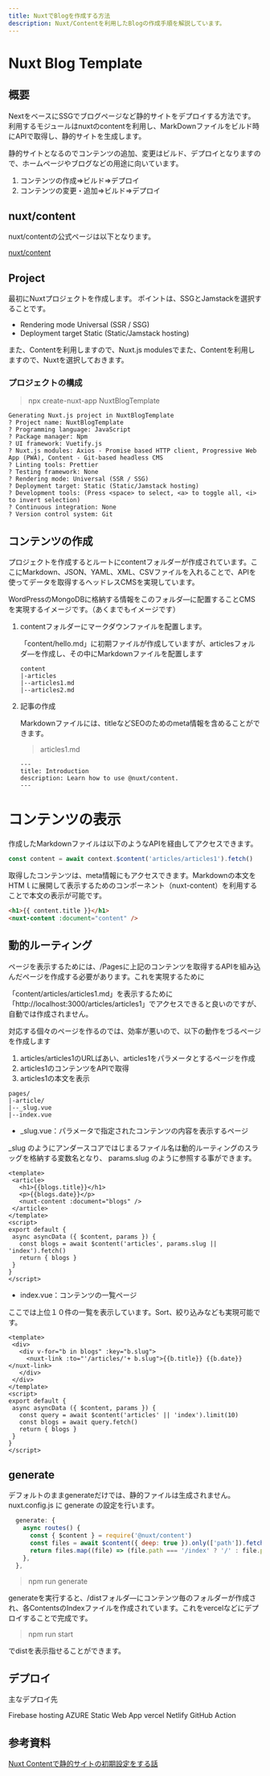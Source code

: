 ```yaml
---
title: NuxtでBlogを作成する方法
description: Nuxt/Contentを利用したBlogの作成手順を解説しています。
---
```


# Nuxt Blog Template

## 概要
NextをベースにSSGでブログページなど静的サイトをデプロイする方法です。利用するモジュールはnuxtのcontentを利用し、MarkDownファイルをビルド時にAPIで取得し、静的サイトを生成します。

静的サイトとなるのでコンテンツの追加、変更はビルド、デプロイとなりますので、ホームページやブログなどの用途に向いています。

1. コンテンツの作成⇒ビルド⇒デプロイ
1. コンテンツの変更・追加⇒ビルド⇒デプロイ


## nuxt/content

nuxt/contentの公式ページは以下となります。

[nuxt/content](https://content.nuxtjs.org/ja)

## Project

最初にNuxtプロジェクトを作成します。
ポイントは、SSGとJamstackを選択することです。

- Rendering mode Universal (SSR / SSG)
- Deployment target Static (Static/Jamstack hosting)

また、Contentを利用しますので、Nuxt.js modulesでまた、Contentを利用しますので、Nuxtを選択しておきます。

### プロジェクトの構成
>npx create-nuxt-app NuxtBlogTemplate

```
Generating Nuxt.js project in NuxtBlogTemplate
? Project name: NuxtBlogTemplate
? Programming language: JavaScript
? Package manager: Npm
? UI framework: Vuetify.js
? Nuxt.js modules: Axios - Promise based HTTP client, Progressive Web App (PWA), Content - Git-based headless CMS
? Linting tools: Prettier
? Testing framework: None
? Rendering mode: Universal (SSR / SSG)
? Deployment target: Static (Static/Jamstack hosting)
? Development tools: (Press <space> to select, <a> to toggle all, <i> to invert selection)
? Continuous integration: None
? Version control system: Git
```

## コンテンツの作成
プロジェクトを作成するとルートにcontentフォルダーが作成されています。ここにMarkdown、JSON、YAML、XML、CSVファイルを入れることで、APIを使ってデータを取得するヘッドレスCMSを実現しています。

WordPressのMongoDBに格納する情報をこのフォルダ―に配置することCMSを実現するイメージです。（あくまでもイメージです）

1. contentフォルダーにマークダウンファイルを配置します。

    「content/hello.md」に初期ファイルが作成していますが、articlesフォルダ―を作成し、その中にMarkdownファイルを配置します

    ```
    content
    |-articles
    |--articles1.md
    |--articles2.md
    ```

2. 記事の作成

    Markdownファイルには、titleなどSEOのためのmeta情報を含めることができます。

    >articles1.md
    ```
    ---
    title: Introduction
    description: Learn how to use @nuxt/content.
    ---
    ```

# コンテンツの表示

作成したMarkdownファイルは以下のようなAPIを経由してアクセスできます。
```js
const content = await context.$content('articles/articles1').fetch()
```
取得したコンテンツは、meta情報にもアクセスできます。Markdownの本文をHTMｌに展開して表示するためのコンポーネント（nuxt-content）を利用することで本文の表示が可能です。

```html
<h1>{{ content.title }}</h1>
<nuxt-content :document="content" />
```
## 動的ルーティング

ページを表示するためには、/Pagesに上記のコンテンツを取得するAPIを組み込んだページを作成する必要があります。これを実現するために

「content/articles/articles1.md」を表示するために「http://localhost:3000/articles/articles1」でアクセスできると良いのですが、自動では作成されません。

対応する個々のページを作るのでは、効率が悪いので、以下の動作をづるページを作成します

1. articles/articles1のURLばあい、articles1をパラメータとするページを作成
1. articles1のコンテンツをAPIで取得
1. articles1の本文を表示

```
pages/
|-article/
|--_slug.vue
|--index.vue

```
- _slug.vue：パラメータで指定されたコンテンツの内容を表示するページ

_slug のようにアンダースコアではじまるファイル名は動的ルーティングのスラッグを格納する変数名となり、 params.slug のように参照する事ができます。

```vue
<template>
 <article>
   <h1>{{blogs.title}}</h1>
   <p>{{blogs.date}}</p>
   <nuxt-content :document="blogs" />
 </article>
</template>
<script>
export default {
 async asyncData ({ $content, params }) {
   const blogs = await $content('articles', params.slug || 'index').fetch()
   return { blogs }
 }
}
</script>
```

- index.vue：コンテンツの一覧ページ

ここでは上位１０件の一覧を表示しています。Sort、絞り込みなども実現可能です。

```vue
<template>
 <div>
   <div v-for="b in blogs" :key="b.slug">
     <nuxt-link :to="'/articles/'+ b.slug">{{b.title}} {{b.date}}</nuxt-link>
   </div>
 </div>
</template>
<script>
export default {
 async asyncData ({ $content, params }) {
   const query = await $content('articles' || 'index').limit(10)
   const blogs = await query.fetch()
   return { blogs }
 }
}
</script>
```
## generate

デフォルトのままgenerateだけでは、静的ファイルは生成されません。nuxt.config.js に generate の設定を行います。

```js
  generate: {
    async routes() {
      const { $content } = require('@nuxt/content')
      const files = await $content({ deep: true }).only(['path']).fetch()
      return files.map((file) => (file.path === '/index' ? '/' : file.path))
    },
  },
```

>npm run generate

generateを実行すると、/distフォルダ―にコンテンツ毎のフォルダーが作成され、各ContentsのIndexファイルを作成されています。これをvercelなどにデプロイすることで完成です。


>npm run start 

でdistを表示指せることができます。

## デプロイ
主なデプロイ先

Firebase hosting
AZURE Static Web App
vercel
Netlify
GitHub Action


## 参考資料
[Nuxt Contentで静的サイトの初期設定をする話](https://note.matsukaze.design/article/2021/0130-nuxt-content)